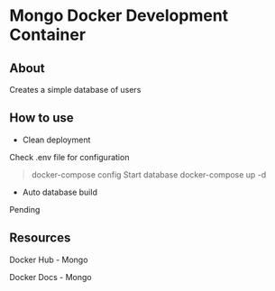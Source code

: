 Mongo Docker Development Container
===

About
---

Creates a simple database of users

How to use
---

- Clean deployment

Check .env file for configuration
> docker-compose config
Start database
> docker-compose up -d

- Auto database build

Pending

Resources
---

Docker Hub - Mongo

Docker Docs - Mongo

